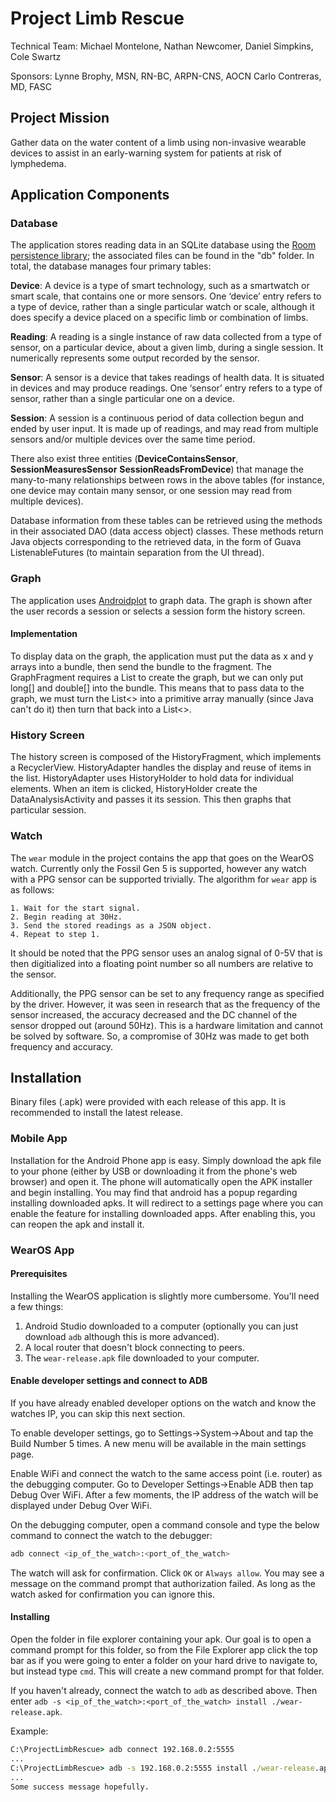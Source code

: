 # Project Limb Rescue

Technical Team:
Michael Montelone,
Nathan Newcomer,
Daniel Simpkins,
Cole Swartz

Sponsors:
Lynne Brophy, MSN, RN-BC, ARPN-CNS, AOCN
Carlo Contreras, MD, FASC

## Project Mission

Gather data on the water content of a limb using non-invasive wearable devices to assist in an early-warning system for patients at risk of lymphedema.

## Application Components

### Database

The application stores reading data in an SQLite database using the [Room persistence library](https://developer.android.com/training/data-storage/room); the associated files can be found in the "db" folder. In total, the database manages four primary tables:

**Device**: A device is a type of smart technology, such as a smartwatch or smart scale, that contains one or more sensors. One ‘device’ entry refers to a type of device, rather than a single particular watch or scale, although it does specify a device placed on a specific limb or combination of limbs.

**Reading**: A reading is a single instance of raw data collected from a type of sensor, on a particular device, about a given limb, during a single session. It numerically represents some output recorded by the sensor.

**Sensor**: A sensor is a device that takes readings of health data. It is situated in devices and may produce readings. One ‘sensor’ entry refers to a type of sensor, rather than a single particular one on a device.

**Session**: A session is a continuous period of data collection begun and ended by user input. It is made up of readings, and may read from multiple sensors and/or multiple devices over the same time period.

There also exist three entities (**DeviceContainsSensor**, **SessionMeasuresSensor** **SessionReadsFromDevice**) that manage the many-to-many relationships between rows in the above tables (for instance, one device may contain many sensor, or one session may read from multiple devices).

Database information from these tables can be retrieved using the methods in their associated DAO (data access object) classes. These methods return Java objects corresponding to the retrieved data, in the form of Guava ListenableFutures (to maintain separation from the UI thread).

### Graph

The application uses [Androidplot](http://androidplot.com/) to graph data. The graph is shown after the user records a session or selects a session form the history screen.

#### Implementation

To display data on the graph, the application must put the data as x and y arrays into a bundle, then send the bundle to the fragment. The GraphFragment requires a List<Number> to create the graph, but we can only put long[] and double[] into the bundle.
This means that to pass data to the graph, we must turn the List<> into a primitive array manually (since Java can't do it) then turn that back into a List<>.

### History Screen

The history screen is composed of the HistoryFragment, which implements a RecyclerView. HistoryAdapter handles the display and reuse of items in the list. HistoryAdapter uses HistoryHolder to hold data for individual elements.
When an item is clicked, HistoryHolder create the DataAnalysisActivity and passes it its session. This then graphs that particular session.

### Watch

The `wear` module in the project contains the app that goes on the WearOS watch. Currently only the Fossil Gen 5 is supported, however any watch with a PPG sensor can be supported trivially. The algorithm for `wear` app is as follows:

```
1. Wait for the start signal.
2. Begin reading at 30Hz.
3. Send the stored readings as a JSON object.
4. Repeat to step 1.
```

It should be noted that the PPG sensor uses an analog signal of 0-5V that is then digitialized into a floating point number so all numbers are relative to the sensor.

Additionally, the PPG sensor can be set to any frequency range as specified by the driver. However, it was seen in research that as the frequency of the sensor increased, the accuracy decreased and the DC channel of the sensor dropped out (around 50Hz).
This is a hardware limitation and cannot be solved by software. So, a compromise of 30Hz was made to get both frequency and accuracy.

## Installation

Binary files (.apk) were provided with each release of this app. It is recommended to install the latest release.

### Mobile App

Installation for the Android Phone app is easy. Simply download the apk file to your phone (either by USB or downloading it from the phone's web browser) and open it. The phone will automatically open the APK installer and begin installing. You may find that android has a popup regarding installing downloaded apks. It will redirect to a settings page where you can enable the feature for installing downloaded apps. After enabling this, you can reopen the apk and install it.

### WearOS App

#### Prerequisites

Installing the WearOS application is slightly more cumbersome. You'll need a few things:

1. Android Studio downloaded to a computer (optionally you can just download `adb` although this is more advanced).
2. A local router that doesn't block connecting to peers.
3. The `wear-release.apk` file downloaded to your computer.

#### Enable developer settings and connect to ADB

If you have already enabled developer options on the watch and know the watches IP, you can skip this next section.

To enable developer settings, go to Settings->System->About and tap the Build Number 5 times.
A new menu will be available in the main settings page.

Enable WiFi and connect the watch to the same access point (i.e. router) as the debugging computer. Go to
Developer Settings->Enable ADB then tap Debug Over WiFi. After a few moments, the IP address of
the watch will be displayed under Debug Over WiFi.

On the debugging computer, open a command console and type the below command to connect the watch
to the debugger:

```bash
adb connect <ip_of_the_watch>:<port_of_the_watch>
```

The watch will ask for confirmation. Click `OK` or `Always allow`. You may see a message on the command prompt that
authorization failed. As long as the watch asked for confirmation you can ignore this.

#### Installing

Open the folder in file explorer containing your apk. Our goal is to open a command prompt for this folder, so from the File Explorer app click the top bar as if you were going to enter a folder on your hard drive to navigate to, but instead type `cmd`. This will create a new command prompt for that folder.

If you haven't already, connect the watch to `adb` as described above. Then enter `adb -s <ip_of_the_watch>:<port_of_the_watch> install ./wear-release.apk`.

Example:

```cmd
C:\ProjectLimbRescue> adb connect 192.168.0.2:5555
...
C:\ProjectLimbRescue> adb -s 192.168.0.2:5555 install ./wear-release.apk
...
Some success message hopefully.
```
